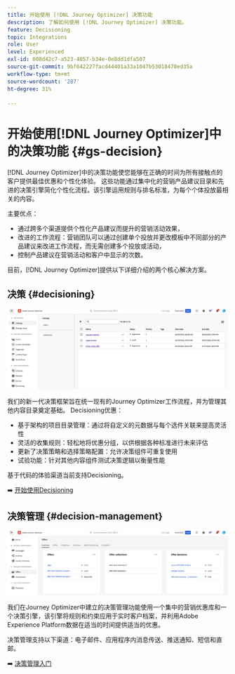 ```yaml
---
title: 开始使用 [!DNL Journey Optimizer] 决策功能
description: 了解如何使用 [!DNL Journey Optimizer] 决策功能。
feature: Decisioning
topic: Integrations
role: User
level: Experienced
exl-id: 008d42c7-a523-4857-b34e-0e8dd1dfa507
source-git-commit: 9bf642227facd44401a33a1047b53018478ed35a
workflow-type: tm+mt
source-wordcount: '287'
ht-degree: 31%

---
```


# 开始使用[!DNL Journey Optimizer]中的决策功能 {#gs-decision}

[!DNL Journey Optimizer]中的决策功能使您能够在正确的时间为所有接触点的客户提供最佳优惠和个性化体验。 这些功能通过集中化的营销产品建议目录和先进的决策引擎简化个性化流程。该引擎运用规则与排名标准，为每个个体投放最相关的内容。

主要优点：

* 通过跨多个渠道提供个性化产品建议而提升的营销活动效果，
* 改进的工作流程：营销团队可以通过创建单个投放并更改模板中不同部分的产品建议来改进工作流程，而无需创建多个投放或活动，
* 控制产品建议在营销活动和客户中显示的次数。

目前，[!DNL Journey Optimizer]提供以下详细介绍的两个核心解决方案。

## 决策 {#decisioning}

![](assets/gs-decisioning.png)

我们的新一代决策框架旨在统一现有的Journey Optimizer工作流程，并为管理其他内容目录奠定基础。 Decisioning优惠：

* 基于架构的项目目录管理：通过将自定义的元数据与每个选件关联来提高灵活性
* 灵活的收集规则：轻松地将优惠分组，以供根据各种标准进行未来评估
* 更新了决策策略和选择策略配置：允许决策组件可重复使用
* 试验功能：针对其他内容组件测试决策逻辑以衡量性能

基于代码的体验渠道当前支持Decisioning。

➡️ [开始使用Decisioning](../experience-decisioning/gs-experience-decisioning.md)

## 决策管理 {#decision-management}

![](assets/gs-decision-management.png)

我们在Journey Optimizer中建立的决策管理功能使用一个集中的营销优惠库和一个决策引擎，该引擎将规则和约束应用于实时客户档案，并利用Adobe Experience Platform数据在适当的时间提供适当的优惠。

决策管理支持以下渠道：电子邮件、应用程序内消息传送、推送通知、短信和直邮。

➡️ [决策管理入门](../offers/get-started/starting-offer-decisioning.md)
